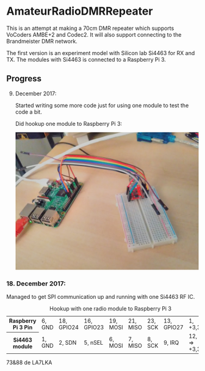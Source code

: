 # AmateurRadioDMRRepeater

This is an attempt at making a 70cm DMR repeater which supports VoCoders AMBE+2 and Codec2. It will also support connecting to the Brandmeister DMR network.

The first version is an experiment model with Silicon lab Si4463 for RX and TX.
The modules with Si4463 is connected to a Raspberry Pi 3.

<h2>Progress</h2></p>

9. December 2017: </h3> </p>
Started writing some more code just for using one module to test the code a bit.</p>
Did hookup one module to Raspberry Pi 3:</p>
![Alt text](IMG_20171209_135748.jpg?raw=true "module hookup")

<p><h3>18. December 2017: </h3> </p>

Managed to get SPI communication up and running with one Si4463 RF IC.</p>
 <table style="width:100%">
 <caption>Hookup with one radio module to Raspberry Pi 3</caption>
  <tr>
    <th>Raspberry Pi 3 Pin</th>
       <td>6, GND</td>
    <td>18, GPIO24</td>
    <td>16, GPIO23</td>
    <td>19, MOSI</td>
    <td>21, MISO</td>
    <td>23, SCK</td>
    <td>13, GPIO27</td>
    <td>1, +3,3VDC</td>
  </tr>
  <tr>
    <th>Si4463 module</th>
    <td>1, GND</td>
    <td>2, SDN</td>
    <td>5, nSEL</td>
    <td>6, MOSI</td>
    <td>7, MISO</td>
    <td>8, SCK</td>
    <td>9, IRQ</td>
    <td>12, VCC => +3,3VDC</td>

  </tr>


</table> 


73&88 de LA7LKA
